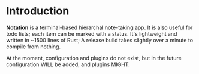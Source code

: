 # Introduction

**Notation** is a terminal-based hierarchal note-taking app. It is also useful
for todo lists; each item can be marked with a status. It's lightweight and
written in ~1500 lines of Rust; A release build takes slightly over a minute to
compile from nothing.

At the moment, configuration and plugins do not exist, but in the future
configuration WILL be added, and plugins MIGHT.
